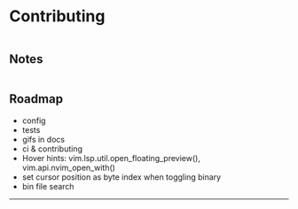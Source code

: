 # Contributing

```bash
```

## Notes

```lua
```

## Roadmap
- config
- tests
- gifs in docs
- ci & contributing
- Hover hints: vim.lsp.util.open_floating_preview(), vim.api.nvim_open_with()
- set cursor position as byte index when toggling binary
- bin file search

--------------------------------------------------------------------------------

[installma]: https://sylvanfranklin.github.io/installma/
[Best Practices]: https://github.com/nvim-neorocks/nvim-best-practices
